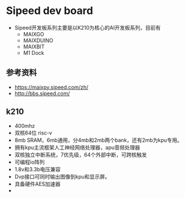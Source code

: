 # Sipeed dev board
- Sipeed开发板系列主要是以K210为核心的AI开发板系列，目前有
   - MAIXGO
   - MAIXDUINO
   - MAIXBIT
   - M1 Dock    
## 参考资料
- https://maixpy.sipeed.com/zh/
- http://bbs.sipeed.com/
## k210
- 400mhz
- 双核64位 risc-v
- 8mb SRAM，6mb通用，分4mb和2mb两个bank，还有2mb为kpu专用。
- 拥有kpu主流框架人工神经网络处理器，apu音频处理器
- 双核独立中断系统，7优先级，64个外部中断，可跨核触发
- 可编程io阵列
- 1.8v和3.3b电压兼容
- Dvp接口可同时输出图像到kpu和显示屏。
- 具备硬件AES加速器
- 
   
